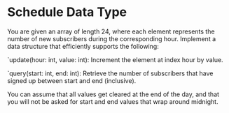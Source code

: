 # Schedule Data Type

You are given an array of length 24, where each element represents the number of new subscribers during the corresponding hour. Implement a data structure that efficiently supports the following:

`update(hour: int, value: int): Increment the element at index hour by value.

`query(start: int, end: int): Retrieve the number of subscribers that have signed up between start and end (inclusive).

You can assume that all values get cleared at the end of the day, and that you will not be asked for start and end values that wrap around midnight.